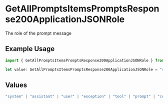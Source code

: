 # GetAllPromptsItemsPromptsResponse200ApplicationJSONRole

The role of the prompt message

## Example Usage

```typescript
import { GetAllPromptsItemsPromptsResponse200ApplicationJSONRole } from "orq-poc-typescript-multi-env-version/models/operations";

let value: GetAllPromptsItemsPromptsResponse200ApplicationJSONRole = "system";
```

## Values

```typescript
"system" | "assistant" | "user" | "exception" | "tool" | "prompt" | "correction" | "expected_output"
```